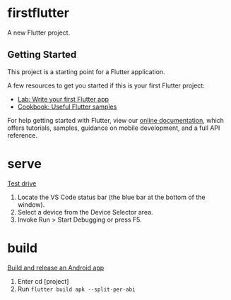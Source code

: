 # firstflutter

A new Flutter project.

## Getting Started

This project is a starting point for a Flutter application.

A few resources to get you started if this is your first Flutter project:

- [Lab: Write your first Flutter app](https://flutter.dev/docs/get-started/codelab)
- [Cookbook: Useful Flutter samples](https://flutter.dev/docs/cookbook)

For help getting started with Flutter, view our
[online documentation](https://flutter.dev/docs), which offers tutorials,
samples, guidance on mobile development, and a full API reference.

# serve

[Test drive](https://docs.flutter.dev/get-started/test-drive?tab=vscode)
1. Locate the VS Code status bar (the blue bar at the bottom of the window). 
2. Select a device from the Device Selector area.
3. Invoke Run > Start Debugging or press F5.

# build

[Build and release an Android app](https://docs.flutter.dev/deployment/android)
1. Enter cd [project]
2. Run `flutter build apk --split-per-abi`
